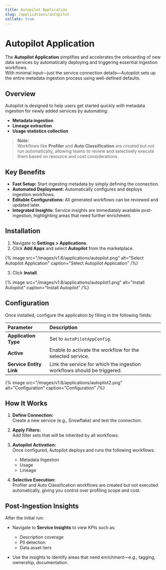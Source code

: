 ```yaml
---
title: Autopilot Application
slug: /applications/autopilot
collate: true
---
```


# Autopilot Application

The **Autopilot Application** simplifies and accelerates the onboarding of new data services by automatically deploying and triggering essential ingestion workflows.  
With minimal input—just the service connection details—Autopilot sets up the entire metadata ingestion process using well-defined defaults.

## Overview

Autopilot is designed to help users get started quickly with metadata ingestion for newly added services by automating:

- **Metadata ingestion**
- **Lineage extraction**
- **Usage statistics collection**

> **Note:**  
> Workflows like **Profiler** and **Auto Classification** are created but not run automatically, allowing teams to review and selectively execute them based on resource and cost considerations.

## Key Benefits

- **Fast Setup:** Start ingesting metadata by simply defining the connection.
- **Automated Deployment:** Automatically configures and deploys ingestion workflows.
- **Editable Configurations:** All generated workflows can be reviewed and updated later.
- **Integrated Insights:** Service insights are immediately available post-ingestion, highlighting areas that need further enrichment.

## Installation

1. Navigate to **Settings > Applications**.
2. Click **Add Apps** and select **Autopilot** from the marketplace.

{% image
src="/images/v1.8/applications/autopilot.png"
alt="Select Autopilot Application"
caption="Select Autopilot Application"
/%}

3. Click **Install**.

{% image
src="/images/v1.8/applications/autopilot1.png"
alt="Install Autopilot"
caption="Install Autopilot"
/%}

## Configuration

Once installed, configure the application by filling in the following fields:

| Parameter            | Description |
|:----------------------|:------------|
| **Application Type**  | Set to `AutoPilotAppConfig`. |
| **Active**            | Enable to activate the workflow for the selected service. |
| **Service Entity Link** | Link the service for which the ingestion workflows should be triggered. |

{% image
src="/images/v1.8/applications/autopilot2.png"
alt="Configuration"
caption="Configuration"
/%}

## How It Works

1. **Define Connection:**  
   Create a new service (e.g., Snowflake) and test the connection.

2. **Apply Filters:**  
   Add filter sets that will be inherited by all workflows.

3. **Autopilot Activation:**  
   Once configured, Autopilot deploys and runs the following workflows:
   - Metadata Ingestion
   - Usage
   - Lineage

4. **Selective Execution:**  
   Profiler and Auto Classification workflows are created but not executed automatically, giving you control over profiling scope and cost.

## Post-Ingestion Insights

After the initial run:

- Navigate to **Service Insights** to view KPIs such as:
  - Description coverage
  - PII detection
  - Data asset tiers

- Use the insights to identify areas that need enrichment—e.g., tagging, ownership, documentation.

